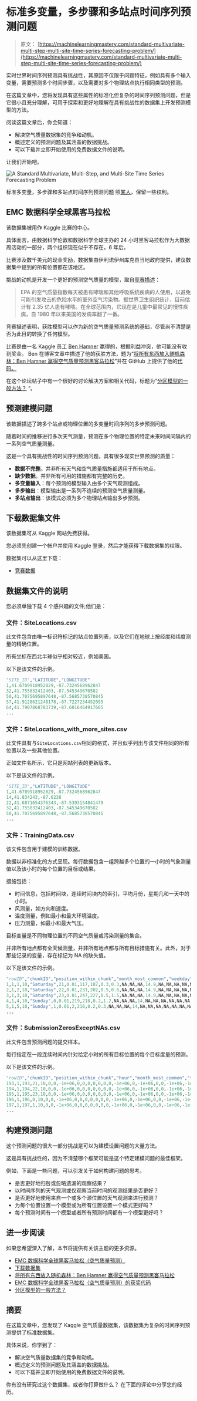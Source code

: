 # 标准多变量，多步骤和多站点时间序列预测问题

> 原文： [https://machinelearningmastery.com/standard-multivariate-multi-step-multi-site-time-series-forecasting-problem/](https://machinelearningmastery.com/standard-multivariate-multi-step-multi-site-time-series-forecasting-problem/)

实时世界时间序列预测具有挑战性，其原因不仅限于问题特征，例如具有多个输入变量，需要预测多个时间步骤，以及需要对多个物理站点执行相同类型的预测。

在这篇文章中，您将发现具有这些属性的标准化但复杂的时间序列预测问题，但是它很小且充分理解，可用于探索和更好地理解在具有挑战性的数据集上开发预测模型的方法。

阅读这篇文章后，你会知道：

*   解决空气质量数据集的竞争和动机。
*   概述定义的预测问题及其涵盖的数据挑战。
*   可以下载并立即开始使用的免费数据文件的说明。

让我们开始吧。

![A Standard Multivariate, Multi-Step, and Multi-Site Time Series Forecasting Problem](img/8c668fe76c196b8ed940205890106c8e.jpg)

标准多变量，多步骤和多站点时间序列预测问题
照[某人](https://www.flickr.com/photos/136665246@N05/32844473304/)，保留一些权利。

## EMC 数据科学全球黑客马拉松

该数据集被用作 Kaggle 比赛的中心。

具体而言，由数据科学伦敦和数据科学全球主办的 24 小时黑客马拉松作为大数据周活动的一部分，两个组织现在似乎不存在，6 年后。

比赛涉及数千美元的现金奖励，数据集由伊利诺伊州库克县当地政府提供，建议数据集中提到的所有位置都在该地区。

挑战的动机是开发一个更好的预测空气质量的模型，取自[竞赛描述](https://www.kaggle.com/c/dsg-hackathon)：

> EPA 的空气质量指数每天被患有哮喘和其他呼吸系统疾病的人使用，以避免可能引发攻击的危险水平的室外空气污染物。据世界卫生组织统计，目前估计有 2.35 亿人患有哮喘。在全球范围内，它现在是儿童中最常见的慢性疾病，自 1980 年以来美国的发病率翻了一番。

竞赛描述表明，获胜模型可以作为新的空气质量预测系统的基础，尽管尚不清楚是否为此目的转换了任何模型。

比赛是由一名 Kaggle 员工 [Ben Hamner](https://www.linkedin.com/in/ben-hamner-98759712/) 赢得的，根据利益冲突，他可能没有收到奖金。 Ben 在博客文章中描述了他的获胜方法，题为“[将所有东西放入随机森林：Ben Hamner 赢得空气质量预测黑客马拉松](http://blog.kaggle.com/2012/05/01/chucking-everything-into-a-random-forest-ben-hamner-on-winning-the-air-quality-prediction-hackathon/)”并在 GitHub 上提供了他的[代码。](https://github.com/benhamner/Air-Quality-Prediction-Hackathon-Winning-Model)

在这个论坛帖子中有一个很好的讨论解决方案和相关代码，标题为“[分区模型的一般方法？](https://www.kaggle.com/c/dsg-hackathon/discussion/1821) “。

## 预测建模问题

该数据描述了跨多个站点或物理位置的多变量时间序列的多步预测问题。

随着时间的推移进行多次天气测量，预测在多个物理位置的特定未来时间间隔内的一系列空气质量测量。

这是一个具有挑战性的时间序列预测问题，具有很多现实世界预测的质量：

*   **数据不完整**。并非所有天气和空气质量措施都适用于所有地点。
*   **缺少数据**。并非所有可用的措施都有完整的历史。
*   **多变量输入**：每个预测的模型输入由多个天气观测组成。
*   **多步输出**：模型输出是一系列不连续的预测空气质量测量。
*   **多站点输出**：该模式必须为多个物理站点输出多步预测。

## 下载数据集文件

该数据集可从 Kaggle 网站免费获得。

您必须先创建一个帐户并使用 Kaggle 登录，然后才能获得下载数据集的权限。

数据集可以从这里下载：

*   [竞赛数据](https://www.kaggle.com/c/dsg-hackathon/data)

## 数据集文件的说明

您必须单独下载 4 个感兴趣的文件;他们是：

### 文件：SiteLocations.csv

此文件包含由唯一标识符标记的站点位置列表，以及它们在地球上按经度和纬度测量的精确位置。

所有坐标在西北半球似乎相对较近，例如美国。

以下是该文件的示例。

```py
"SITE_ID","LATITUDE","LONGITUDE"
1,41.6709918952829,-87.7324568962847
32,41.755832412403,-87.545349670582
50,41.7075695897648,-87.5685738570845
57,41.9128621248178,-87.7227234452095
64,41.7907868783739,-87.6016464917605
...
```

### 文件：SiteLocations_with_more_sites.csv

此文件具有与`SiteLocations.csv`相同的格式，并且似乎列出与该文件相同的所有位置以及一些其他位置。

正如文件名所示，它只是网站列表的更新版本。

以下是该文件的示例。

```py
"SITE_ID","LATITUDE","LONGITUDE"
1,41.6709918952829,-87.7324568962847
14,41.834243,-87.6238
22,41.6871654376343,-87.5393154841479
32,41.755832412403,-87.545349670582
50,41.7075695897648,-87.5685738570845
...
```

### 文件：TrainingData.csv

该文件包含用于建模的训练数据。

数据以非标准化的方式呈现。每行数据包含一组跨越多个位置的一小时的气象测量值以及该小时的每个位置的目标或结果。

措施包括：

*   时间信息，包括时间块，连续时间块内的索引，平均月份，星期几和一天中的小时。
*   风测量，如方向和速度。
*   温度测量，例如最小和最大环境温度。
*   压力测量，如最小和最大气压。

目标变量是不同物理位置的不同空气质量或污染测量的集合。

并非所有地点都有全天候测量，并非所有地点都与所有目标措施有关。此外，对于那些记录的变量，存在标记为 NA 的缺失值。

以下是该文件的示例。

```py
"rowID","chunkID","position_within_chunk","month_most_common","weekday","hour","Solar.radiation_64","WindDirection..Resultant_1","WindDirection..Resultant_1018","WindSpeed..Resultant_1","WindSpeed..Resultant_1018","Ambient.Max.Temperature_14","Ambient.Max.Temperature_22","Ambient.Max.Temperature_50","Ambient.Max.Temperature_52","Ambient.Max.Temperature_57","Ambient.Max.Temperature_76","Ambient.Max.Temperature_2001","Ambient.Max.Temperature_3301","Ambient.Max.Temperature_6005","Ambient.Min.Temperature_14","Ambient.Min.Temperature_22","Ambient.Min.Temperature_50","Ambient.Min.Temperature_52","Ambient.Min.Temperature_57","Ambient.Min.Temperature_76","Ambient.Min.Temperature_2001","Ambient.Min.Temperature_3301","Ambient.Min.Temperature_6005","Sample.Baro.Pressure_14","Sample.Baro.Pressure_22","Sample.Baro.Pressure_50","Sample.Baro.Pressure_52","Sample.Baro.Pressure_57","Sample.Baro.Pressure_76","Sample.Baro.Pressure_2001","Sample.Baro.Pressure_3301","Sample.Baro.Pressure_6005","Sample.Max.Baro.Pressure_14","Sample.Max.Baro.Pressure_22","Sample.Max.Baro.Pressure_50","Sample.Max.Baro.Pressure_52","Sample.Max.Baro.Pressure_57","Sample.Max.Baro.Pressure_76","Sample.Max.Baro.Pressure_2001","Sample.Max.Baro.Pressure_3301","Sample.Max.Baro.Pressure_6005","Sample.Min.Baro.Pressure_14","Sample.Min.Baro.Pressure_22","Sample.Min.Baro.Pressure_50","Sample.Min.Baro.Pressure_52","Sample.Min.Baro.Pressure_57","Sample.Min.Baro.Pressure_76","Sample.Min.Baro.Pressure_2001","Sample.Min.Baro.Pressure_3301","Sample.Min.Baro.Pressure_6005","target_1_57","target_10_4002","target_10_8003","target_11_1","target_11_32","target_11_50","target_11_64","target_11_1003","target_11_1601","target_11_4002","target_11_8003","target_14_4002","target_14_8003","target_15_57","target_2_57","target_3_1","target_3_50","target_3_57","target_3_1601","target_3_4002","target_3_6006","target_4_1","target_4_50","target_4_57","target_4_1018","target_4_1601","target_4_2001","target_4_4002","target_4_4101","target_4_6006","target_4_8003","target_5_6006","target_7_57","target_8_57","target_8_4002","target_8_6004","target_8_8003","target_9_4002","target_9_8003"
1,1,1,10,"Saturday",21,0.01,117,187,0.3,0.3,NA,NA,NA,14.9,NA,NA,NA,NA,NA,NA,NA,NA,5.8,NA,NA,NA,NA,NA,NA,NA,NA,747,NA,NA,NA,NA,NA,NA,NA,NA,750,NA,NA,NA,NA,NA,NA,NA,NA,743,NA,NA,NA,NA,NA,2.67923294292042,6.1816228132982,NA,0.114975168664303,0.114975168664303,0.114975168664303,0.114975168664303,0.114975168664303,0.114975168664303,0.114975168664303,NA,2.38965627997991,NA,5.56815355612325,0.690015329704154,NA,NA,NA,NA,NA,NA,2.84349016287551,0.0920223353681394,1.69321097077376,0.368089341472558,0.184044670736279,0.368089341472558,0.276067006104418,0.892616653070952,1.74842437199465,NA,NA,5.1306307034019,1.34160578423204,2.13879182993514,3.01375212399952,NA,5.67928016629218,NA
2,1,2,10,"Saturday",22,0.01,231,202,0.5,0.6,NA,NA,NA,14.9,NA,NA,NA,NA,NA,NA,NA,NA,5.8,NA,NA,NA,NA,NA,NA,NA,NA,747,NA,NA,NA,NA,NA,NA,NA,NA,750,NA,NA,NA,NA,NA,NA,NA,NA,743,NA,NA,NA,NA,NA,2.67923294292042,8.47583334194495,NA,0.114975168664303,0.114975168664303,0.114975168664303,0.114975168664303,0.114975168664303,0.114975168664303,0.114975168664303,NA,1.99138023331659,NA,5.56815355612325,0.923259948195698,NA,NA,NA,NA,NA,NA,3.1011527019063,0.0920223353681394,1.94167127626774,0.368089341472558,0.184044670736279,0.368089341472558,0.368089341472558,1.73922213845783,2.14412041407765,NA,NA,5.1306307034019,1.19577906855465,2.72209869264472,3.88871241806389,NA,7.42675098668978,NA
3,1,3,10,"Saturday",23,0.01,247,227,0.5,1.5,NA,NA,NA,14.9,NA,NA,NA,NA,NA,NA,NA,NA,5.8,NA,NA,NA,NA,NA,NA,NA,NA,747,NA,NA,NA,NA,NA,NA,NA,NA,750,NA,NA,NA,NA,NA,NA,NA,NA,743,NA,NA,NA,NA,NA,2.67923294292042,8.92192983362627,NA,0.114975168664303,0.114975168664303,0.114975168664303,0.114975168664303,0.114975168664303,0.114975168664303,0.114975168664303,NA,1.7524146053186,NA,5.56815355612325,0.680296803933673,NA,NA,NA,NA,NA,NA,3.06434376775904,0.0920223353681394,2.52141198908702,0.460111676840697,0.184044670736279,0.368089341472558,0.368089341472558,1.7852333061419,1.93246904273093,NA,NA,5.13639545700122,1.40965825154816,3.11096993445111,3.88871241806389,NA,7.68373198968942,NA
4,1,4,10,"Sunday",0,0.01,219,218,0.2,1.2,NA,NA,NA,14,NA,NA,NA,NA,NA,NA,NA,NA,4.8,NA,NA,NA,NA,NA,NA,NA,NA,751,NA,NA,NA,NA,NA,NA,NA,NA,754,NA,NA,NA,NA,NA,NA,NA,NA,748,NA,NA,NA,NA,NA,2.67923294292042,5.09824561921501,NA,0.114975168664303,0.114975168664303,0.114975168664303,0.114975168664303,0.114975168664303,0.114975168664303,0.114975168664303,NA,2.38965627997991,NA,5.6776192223642,0.612267123540305,NA,NA,NA,NA,NA,NA,3.21157950434806,0.184044670736279,2.374176252498,0.460111676840697,0.184044670736279,0.368089341472558,0.276067006104418,1.86805340797323,2.08890701285676,NA,NA,5.21710200739181,1.47771071886428,2.04157401948354,3.20818774490271,NA,4.83124285639335,NA
5,1,5,10,"Sunday",1,0.01,2,216,0.2,0.3,NA,NA,NA,14,NA,NA,NA,NA,NA,NA,NA,NA,4.8,NA,NA,NA,NA,NA,NA,NA,NA,751,NA,NA,NA,NA,NA,NA,NA,NA,754,NA,NA,NA,NA,NA,NA,NA,NA,748,NA,NA,NA,NA,NA,2.67923294292042,4.87519737337435,NA,0.114975168664303,0.114975168664303,0.114975168664303,0.114975168664303,0.114975168664303,0.114975168664303,0.114975168664303,NA,2.31000107064725,NA,5.6776192223642,0.694874592589394,NA,NA,NA,NA,NA,NA,3.67169118118876,0.184044670736279,2.46619858786614,0.460111676840697,0.184044670736279,0.368089341472558,0.276067006104418,1.70241320431058,2.60423209091834,NA,NA,5.21710200739181,1.45826715677396,2.13879182993514,3.4998411762575,NA,4.62565805399363,NA
...
```

### 文件：SubmissionZerosExceptNAs.csv

此文件包含预测问题的提交样本。

每行指定在一段连续时间内针对给定小时的所有目标位置的每个目标度量的预测。

以下是该文件的示例。

```py
"rowID","chunkID","position_within_chunk","hour","month_most_common","target_1_57","target_10_4002","target_10_8003","target_11_1","target_11_32","target_11_50","target_11_64","target_11_1003","target_11_1601","target_11_4002","target_11_8003","target_14_4002","target_14_8003","target_15_57","target_2_57","target_3_1","target_3_50","target_3_57","target_3_1601","target_3_4002","target_3_6006","target_4_1","target_4_50","target_4_57","target_4_1018","target_4_1601","target_4_2001","target_4_4002","target_4_4101","target_4_6006","target_4_8003","target_5_6006","target_7_57","target_8_57","target_8_4002","target_8_6004","target_8_8003","target_9_4002","target_9_8003"
193,1,193,21,10,0,0,-1e+06,0,0,0,0,0,0,0,-1e+06,0,-1e+06,0,0,-1e+06,-1e+06,-1e+06,-1e+06,-1e+06,-1e+06,0,0,0,0,0,0,0,0,0,-1e+06,-1e+06,0,0,0,0,-1e+06,0,-1e+06
194,1,194,22,10,0,0,-1e+06,0,0,0,0,0,0,0,-1e+06,0,-1e+06,0,0,-1e+06,-1e+06,-1e+06,-1e+06,-1e+06,-1e+06,0,0,0,0,0,0,0,0,0,-1e+06,-1e+06,0,0,0,0,-1e+06,0,-1e+06
195,1,195,23,10,0,0,-1e+06,0,0,0,0,0,0,0,-1e+06,0,-1e+06,0,0,-1e+06,-1e+06,-1e+06,-1e+06,-1e+06,-1e+06,0,0,0,0,0,0,0,0,0,-1e+06,-1e+06,0,0,0,0,-1e+06,0,-1e+06
196,1,196,0,10,0,0,-1e+06,0,0,0,0,0,0,0,-1e+06,0,-1e+06,0,0,-1e+06,-1e+06,-1e+06,-1e+06,-1e+06,-1e+06,0,0,0,0,0,0,0,0,0,-1e+06,-1e+06,0,0,0,0,-1e+06,0,-1e+06
197,1,197,1,10,0,0,-1e+06,0,0,0,0,0,0,0,-1e+06,0,-1e+06,0,0,-1e+06,-1e+06,-1e+06,-1e+06,-1e+06,-1e+06,0,0,0,0,0,0,0,0,0,-1e+06,-1e+06,0,0,0,0,-1e+06,0,-1e+06
...
```

## 构建预测问题

这个预测问题的很大一部分挑战是可以为建模设置问题的大量方法。

这是具有挑战性的，因为不清楚哪个框架可能是这个特定建模问题的最佳框架。

例如，下面是一些问题，可以引发关于如何构建问题的思考。

*   是否更好地归咎或忽略遗漏的观察结果？
*   以时间序列的天气观测或仅观察当前时间的观测结果是否更好？
*   是否更好地使用来自一个或多个源位置的天气观测来进行预测？
*   为每个位置设置一个模型或为所有位置设置一个模式更好吗？
*   每个预测时间有一个模型或者所有预测时间都有一个模型更好吗？

## 进一步阅读

如果您希望深入了解，本节将提供有关该主题的更多资源。

*   [EMC 数据科学全球黑客马拉松（空气质量预测）](https://www.kaggle.com/c/dsg-hackathon)
*   [下载数据集](https://www.kaggle.com/c/dsg-hackathon/data)
*   [将所有东西放入随机森林：Ben Hamner 赢得空气质量预测黑客马拉松](http://blog.kaggle.com/2012/05/01/chucking-everything-into-a-random-forest-ben-hamner-on-winning-the-air-quality-prediction-hackathon/)
*   [EMC 数据科学全球黑客马拉松（空气质量预测）的获奖代码](https://github.com/benhamner/Air-Quality-Prediction-Hackathon-Winning-Model)
*   [分区模型的一般方法？](https://www.kaggle.com/c/dsg-hackathon/discussion/1821)

## 摘要

在这篇文章中，您发现了 Kaggle 空气质量数据集，该数据集为复杂的时间序列预测提供了标准数据集。

具体来说，你学到了：

*   解决空气质量数据集的竞争和动机。
*   概述定义的预测问题及其涵盖的数据挑战。
*   可以下载并立即开始使用的免费数据文件的说明。

你有没有研究过这个数据集，或者你打算做什么？
在下面的评论中分享您的经历。